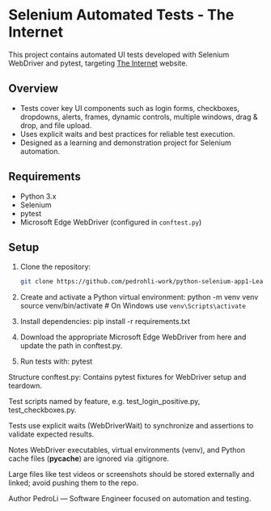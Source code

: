 # Selenium Automated Tests - The Internet

This project contains automated UI tests developed with Selenium WebDriver and pytest, targeting [The Internet](https://the-internet.herokuapp.com/) website.

## Overview

- Tests cover key UI components such as login forms, checkboxes, dropdowns, alerts, frames, dynamic controls, multiple windows, drag & drop, and file upload.  
- Uses explicit waits and best practices for reliable test execution.  
- Designed as a learning and demonstration project for Selenium automation.

## Requirements

- Python 3.x  
- Selenium  
- pytest  
- Microsoft Edge WebDriver (configured in `conftest.py`)

## Setup

1. Clone the repository:  
   ```bash
   git clone https://github.com/pedrohli-work/python-selenium-app1-LearningSelenium

2. Create and activate a Python virtual environment:
    python -m venv venv
    source venv/bin/activate  # On Windows use `venv\Scripts\activate`

3. Install dependencies:
    pip install -r requirements.txt

4. Download the appropriate Microsoft Edge WebDriver from here and update the path in conftest.py.

5. Run tests with:
    pytest

Structure
conftest.py: Contains pytest fixtures for WebDriver setup and teardown.

Test scripts named by feature, e.g. test_login_positive.py, test_checkboxes.py.

Tests use explicit waits (WebDriverWait) to synchronize and assertions to validate expected results.

Notes
WebDriver executables, virtual environments (venv), and Python cache files (__pycache__) are ignored via .gitignore.

Large files like test videos or screenshots should be stored externally and linked; avoid pushing them to the repo.

Author
PedroLi — Software Engineer focused on automation and testing.